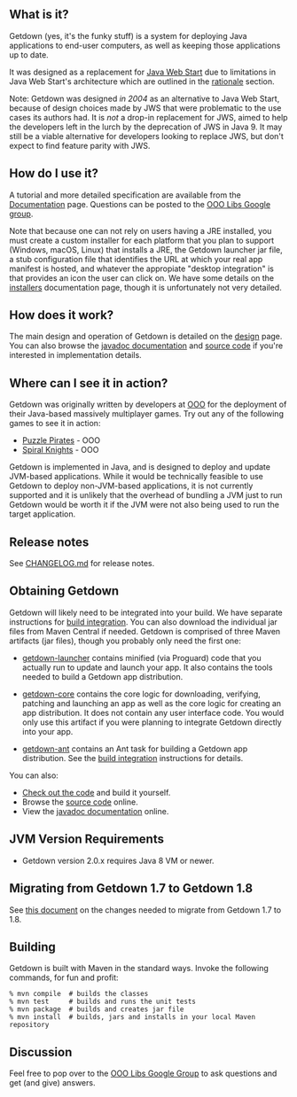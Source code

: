 ## What is it?

Getdown (yes, it's the funky stuff) is a system for deploying Java applications to end-user
computers, as well as keeping those applications up to date.

It was designed as a replacement for [Java Web Start](https://docs.oracle.com/javase/8/docs/technotes/guides/javaws/)
due to limitations in Java Web Start's architecture which are outlined in the
[rationale](https://github.com/threerings/getdown/wiki/Rationale) section.

Note: Getdown was designed *in 2004* as an alternative to Java Web Start, because of design choices
made by JWS that were problematic to the use cases its authors had. It is _not_ a drop-in
replacement for JWS, aimed to help the developers left in the lurch by the deprecation of JWS in
Java 9. It may still be a viable alternative for developers looking to replace JWS, but don't
expect to find feature parity with JWS.

## How do I use it?

A tutorial and more detailed specification are available from the [Documentation] page. Questions
can be posted to the [OOO Libs Google group].

Note that because one can not rely on users having a JRE installed, you must create a custom
installer for each platform that you plan to support (Windows, macOS, Linux) that installs a JRE,
the Getdown launcher jar file, a stub configuration file that identifies the URL at which your real
app manifest is hosted, and whatever the appropiate "desktop integration" is that provides an icon
the user can click on. We have some details on the
[installers](https://github.com/threerings/getdown/wiki/Installers) documentation page, though it
is unfortunately not very detailed.

## How does it work?

The main design and operation of Getdown is detailed on the
[design](https://github.com/threerings/getdown/wiki/Design) page. You can also browse the
[javadoc documentation] and [source code] if you're interested in implementation details.

## Where can I see it in action?

Getdown was originally written by developers at [OOO] for the deployment of their Java-based
massively multiplayer games. Try out any of the following games to see it in action:

  * [Puzzle Pirates](https://www.puzzlepirates.com/) - OOO
  * [Spiral Knights](https://www.spiralknights.com/) - OOO

Getdown is implemented in Java, and is designed to deploy and update JVM-based applications. While
it would be technically feasible to use Getdown to deploy non-JVM-based applications, it is not
currently supported and it is unlikely that the overhead of bundling a JVM just to run Getdown
would be worth it if the JVM were not also being used to run the target application.

## Release notes

See [CHANGELOG.md](CHANGELOG.md) for release notes.

## Obtaining Getdown

Getdown will likely need to be integrated into your build. We have separate instructions for
[build integration]. You can also download the individual jar files from Maven Central if needed.
Getdown is comprised of three Maven artifacts (jar files), though you probably only need the first
one:

  * [getdown-launcher](https://repo1.maven.org/maven2/com/threerings/getdown/getdown-launcher)
    contains minified (via Proguard) code that you actually run to update and launch your app. It
    also contains the tools needed to build a Getdown app distribution.

  * [getdown-core](https://repo1.maven.org/maven2/com/threerings/getdown/getdown-core) contains the
    core logic for downloading, verifying, patching and launching an app as well as the core logic
    for creating an app distribution. It does not contain any user interface code. You would only
    use this artifact if you were planning to integrate Getdown directly into your app.

  * [getdown-ant](http://repo2.maven.org/maven2/com/threerings/getdown/getdown-ant) contains an Ant
    task for building a Getdown app distribution. See the [build integration] instructions for
    details.

You can also:

  * [Check out the code](https://github.com/threerings/getdown) and build it yourself.
  * Browse the [source code] online.
  * View the [javadoc documentation] online.

## JVM Version Requirements

  * Getdown version 2.0.x requires Java 8 VM or newer.

## Migrating from Getdown 1.7 to Getdown 1.8

See [this document](https://github.com/threerings/getdown/wiki/Migrating-from-1.7-to-1.8) on the
changes needed to migrate from Getdown 1.7 to 1.8.

## Building

Getdown is built with Maven in the standard ways. Invoke the following commands, for fun and
profit:

```
% mvn compile  # builds the classes
% mvn test     # builds and runs the unit tests
% mvn package  # builds and creates jar file
% mvn install  # builds, jars and installs in your local Maven repository
```

## Discussion

Feel free to pop over to the [OOO Libs Google Group] to ask questions and get (and give) answers.

[Documentation]: https://github.com/threerings/getdown/wiki
[OOO Libs Google group]: http://groups.google.com/group/ooo-libs
[source code]: https://github.com/threerings/getdown/tree/master/src/main/java/com/threerings/getdown/launcher
[javadoc documentation]: https://threerings.github.com/getdown/apidocs/
[OOO]: https://en.wikipedia.org/wiki/Three_Rings_Design
[build integration]: https://github.com/threerings/getdown/wiki/Build-Integration
